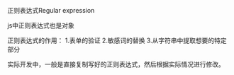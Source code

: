 正则表达式Regular expression

js中正则表达式也是对象

正则表达式的作用：
1.表单的验证
2.敏感词的替换
3.从字符串中提取想要的特定部分

实际开发中，一般是直接复制写好的正则表达式，然后根据实际情况进行修改。